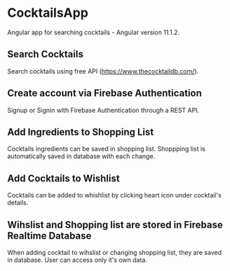 # CocktailsApp

Angular app for searching cocktails - Angular version 11.1.2.

## Search Cocktails

Search cocktails using free API (https://www.thecocktaildb.com/).

## Create account via Firebase Authentication

Signup or Signin with Firebase Authentication through a REST API.

## Add Ingredients to Shopping List

Cocktails ingredients can be saved in shopping list. Shoppping list is automatically saved in database with each change.

## Add Cocktails to Wishlist

Cocktails can be added to whishlist by clicking heart icon under cocktail's details.

## Wihslist and Shopping list are stored in Firebase Realtime Database

When adding cocktail to wihslist or changing shopping list, they are saved in database. User can access only it's own data.
